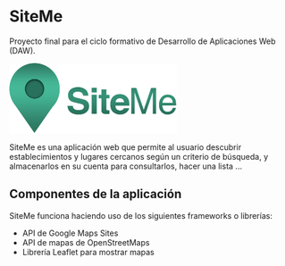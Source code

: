 # SiteMe
Proyecto final para el ciclo formativo de Desarrollo de Aplicaciones Web (DAW). 

<img src="imagenes/logo_letras.png" alt="Logo de SiteMe" width="300"/>

SiteMe es una aplicación web que permite al usuario descubrir establecimientos y lugares cercanos según un criterio de búsqueda, y almacenarlos en su cuenta para consultarlos, hacer una lista ...

## Componentes de la aplicación
SiteMe funciona haciendo uso de los siguientes frameworks o librerías:
- API de Google Maps Sites
- API de mapas de OpenStreetMaps
- Librería Leaflet para mostrar mapas
